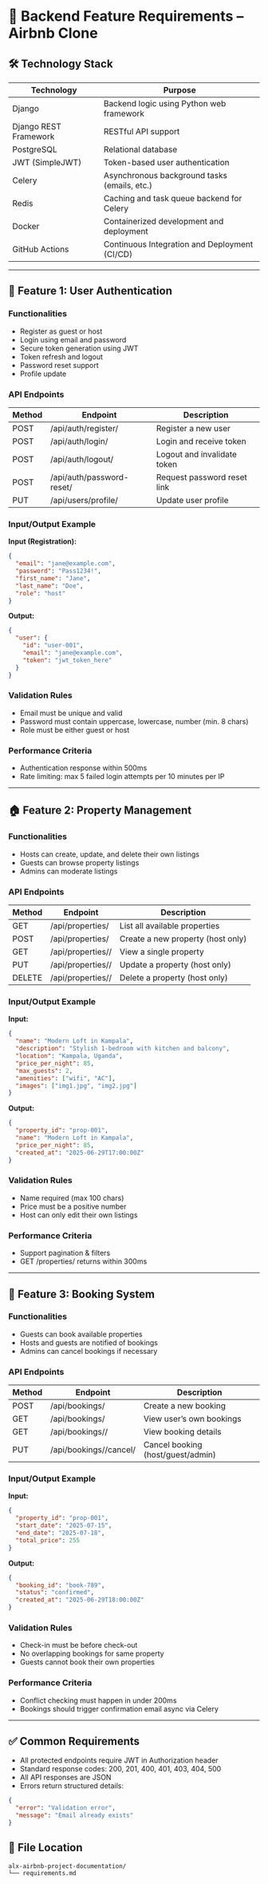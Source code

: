 # 🧾 Backend Feature Requirements – Airbnb Clone

## 🛠️ Technology Stack

| Technology             | Purpose                                           |
|------------------------|---------------------------------------------------|
| Django                 | Backend logic using Python web framework         |
| Django REST Framework  | RESTful API support                              |
| PostgreSQL             | Relational database                              |
| JWT (SimpleJWT)        | Token-based user authentication                  |
| Celery                 | Asynchronous background tasks (emails, etc.)     |
| Redis                  | Caching and task queue backend for Celery        |
| Docker                 | Containerized development and deployment         |
| GitHub Actions         | Continuous Integration and Deployment (CI/CD)    |

---

## 🔐 Feature 1: User Authentication

### Functionalities

- Register as guest or host
- Login using email and password
- Secure token generation using JWT
- Token refresh and logout
- Password reset support
- Profile update

### API Endpoints

| Method | Endpoint                     | Description                          |
|--------|------------------------------|--------------------------------------|
| POST   | /api/auth/register/          | Register a new user                  |
| POST   | /api/auth/login/             | Login and receive token              |
| POST   | /api/auth/logout/            | Logout and invalidate token          |
| POST   | /api/auth/password-reset/    | Request password reset link          |
| PUT    | /api/users/profile/          | Update user profile                  |

### Input/Output Example

**Input (Registration):**
```json
{
  "email": "jane@example.com",
  "password": "Pass1234!",
  "first_name": "Jane",
  "last_name": "Doe",
  "role": "host"
}
````

**Output:**

```json
{
  "user": {
    "id": "user-001",
    "email": "jane@example.com",
    "token": "jwt_token_here"
  }
}
```

### Validation Rules

* Email must be unique and valid
* Password must contain uppercase, lowercase, number (min. 8 chars)
* Role must be either guest or host

### Performance Criteria

* Authentication response within 500ms
* Rate limiting: max 5 failed login attempts per 10 minutes per IP

---

## 🏠 Feature 2: Property Management

### Functionalities

* Hosts can create, update, and delete their own listings
* Guests can browse property listings
* Admins can moderate listings

### API Endpoints

| Method | Endpoint              | Description                       |
| ------ | --------------------- | --------------------------------- |
| GET    | /api/properties/      | List all available properties     |
| POST   | /api/properties/      | Create a new property (host only) |
| GET    | /api/properties/<id>/ | View a single property            |
| PUT    | /api/properties/<id>/ | Update a property (host only)     |
| DELETE | /api/properties/<id>/ | Delete a property (host only)     |

### Input/Output Example

**Input:**

```json
{
  "name": "Modern Loft in Kampala",
  "description": "Stylish 1-bedroom with kitchen and balcony",
  "location": "Kampala, Uganda",
  "price_per_night": 85,
  "max_guests": 2,
  "amenities": ["wifi", "AC"],
  "images": ["img1.jpg", "img2.jpg"]
}
```

**Output:**

```json
{
  "property_id": "prop-001",
  "name": "Modern Loft in Kampala",
  "price_per_night": 85,
  "created_at": "2025-06-29T17:00:00Z"
}
```

### Validation Rules

* Name required (max 100 chars)
* Price must be a positive number
* Host can only edit their own listings

### Performance Criteria

* Support pagination & filters
* GET /properties/ returns within 300ms

---

## 📆 Feature 3: Booking System

### Functionalities

* Guests can book available properties
* Hosts and guests are notified of bookings
* Admins can cancel bookings if necessary

### API Endpoints

| Method | Endpoint                   | Description                       |
| ------ | -------------------------- | --------------------------------- |
| POST   | /api/bookings/             | Create a new booking              |
| GET    | /api/bookings/             | View user’s own bookings          |
| GET    | /api/bookings/<id>/        | View booking details              |
| PUT    | /api/bookings/<id>/cancel/ | Cancel booking (host/guest/admin) |

### Input/Output Example

**Input:**

```json
{
  "property_id": "prop-001",
  "start_date": "2025-07-15",
  "end_date": "2025-07-18",
  "total_price": 255
}
```

**Output:**

```json
{
  "booking_id": "book-789",
  "status": "confirmed",
  "created_at": "2025-06-29T18:00:00Z"
}
```

### Validation Rules

* Check-in must be before check-out
* No overlapping bookings for same property
* Guests cannot book their own properties

### Performance Criteria

* Conflict checking must happen in under 200ms
* Bookings should trigger confirmation email async via Celery

---

## ✅ Common Requirements

* All protected endpoints require JWT in Authorization header
* Standard response codes: 200, 201, 400, 401, 403, 404, 500
* All API responses are JSON
* Errors return structured details:

```json
{
  "error": "Validation error",
  "message": "Email already exists"
}
```

## 📂 File Location

```
alx-airbnb-project-documentation/
└── requirements.md
```